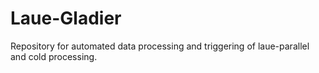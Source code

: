 # Laue-Gladier

Repository for automated data processing and triggering of laue-parallel and cold processing.